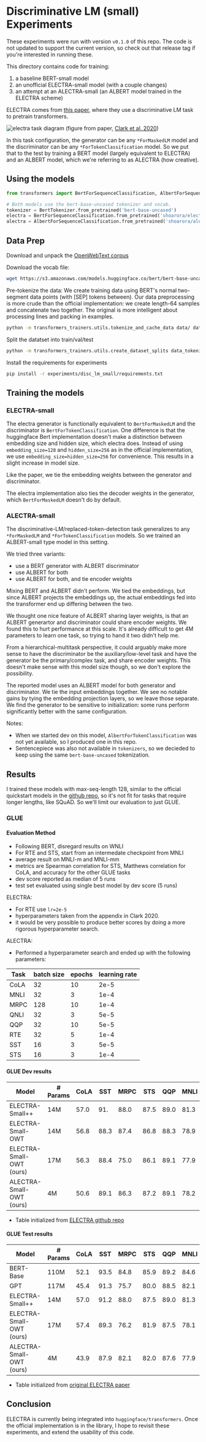 # Discriminative LM (small) Experiments

These experiments were run with version `v0.1.0` of this repo.
The code is not updated to support the current version, so check out that release tag
if you're interested in running these.

This directory contains code for training:

1. a baseline BERT-small model
2. an unofficial ELECTRA-small model (with a couple changes)
3. an attempt at an ALECTRA-small (an ALBERT model trained in the ELECTRA scheme)

ELECTRA comes from [this paper](https://openreview.net/pdf?id=r1xMH1BtvB),
where they use a discriminative LM task to pretrain transformers.

![electra task diagram](/assets/electra.png)
(figure from paper, [Clark et al. 2020](https://openreview.net/pdf?id=r1xMH1BtvB))

In this task configuration, the generator can be any `*ForMaskedLM` model and the discriminator can be any `*ForTokenClassification` model.  So we put that to the test by training a BERT model (largely equivalent to ELECTRA) and an ALBERT model, which we're referring to as ALECTRA (how creative).

## Using the models
```python
from transformers import BertForSequenceClassification, AlbertForSequenceClassification, BertTokenizer

# Both models use the bert-base-uncased tokenizer and vocab.
tokenizer = BertTokenizer.from_pretrained('bert-base-uncased')
electra = BertForSequenceClassification.from_pretrained('shoarora/electra-small-owt')
alectra = AlbertForSequenceClassification.from_pretrained('shoarora/alectra-small-owt')
```

## Data Prep
Download and unpack the [OpenWebText corpus](https://skylion007.github.io/OpenWebTextCorpus/)

Download the vocab file:
```sh
wget https://s3.amazonaws.com/models.huggingface.co/bert/bert-base-uncased-vocab.txt
```

Pre-tokenize the data:
We create training data using BERT's normal two-segment data points (with \[SEP\] tokens between).
Our data preprocessing is more crude than the official implementation: we create length-64 samples and concatenate two together.
The original is more intelligent about processing lines and packing in examples.
```sh
python -m transformers_trainers.utils.tokenize_and_cache_data data/ data_tokenized_128/ --tokenizer_path bert-base-uncased-vocab.txt --max_length=64
```

Split the datatset into train/val/test
```sh
python -m transformers_trainers.utils.create_dataset_splits data_tokenized_128
```

Install the requirements for experiments
```sh
pip install -r experiments/disc_lm_small/requirements.txt
```

## Training the models

### ELECTRA-small

The electra generator is functionally equivalent to `BertForMaskedLM` and the discriminator is `BertForTokenClassification`.
One difference is that the huggingface Bert implementation doesn't make a distinction between embedding size and hidden size,
which electra does.  Instead of using `embedding_size=128` and `hidden_size=256` as in the official implementation,
we use `embedding_size=hidden_size=256` for convenience.  This results in a slight increase in model size.

Like the paper, we tie the embedding weights between the generator and discriminator.

The electra implementation also ties the decoder weights in the generator, which `BertForMaskedLM` doesn't do by default.

### ALECTRA-small

The discriminative-LM/replaced-token-detection task generalizes to any `*ForMaskedLM` and `*ForTokenClassification` models.  So we trained an ALBERT-small type model in this setting.

We tried three variants:
- use a BERT generator with ALBERT discriminator
- use ALBERT for both
- use ALBERT for both, and tie encoder weights

Mixing BERT and ALBERT didn't perform.  We tied the embeddings, but since ALBERT
projects the embeddings up, the actual embeddings fed into the transformer end up differing
between the two.

We thought one nice feature of ALBERT sharing layer weights, is that an ALBERT generartor and
discriminator could share encoder weights.  We found this to hurt performance at this scale.
It's already difficult to get 4M parameters to learn one task, so trying to hand it two
didn't help me.

From a hierarchical-multitask perspective, it could arguably make more sense to have
the discriminator be the auxiliary/low-level task and have the generator be the primary/complex task,
and share encoder weights.  This doesn't make sense with this model size though, so we don't explore
the possibility.

The reported model uses an ALBERT model for both generator and discriminator.
We tie the input embeddings together.  We see no notable gains by tying the embedding
projection layers, so we leave those separate.  We find the generator to be sensitive
to initialization: some runs perform significantly better with the same configuration.


Notes:
 - When we started dev on this model, `AlbertForTokenClassification` was not yet available, so I
    produced one in this repo.
 - Sentencepiece was also not available in `tokenizers`, so we decieded to keep using the same
    `bert-base-uncased` tokenization.


## Results

I trained these models with max-seq-length 128, similar to the official quickstart models
in the [github repo](https://github.com/google-research/electra), so it's not fit for tasks
that require longer lengths, like SQuAD.  So we'll limit our evaluation to just GLUE.

### GLUE

#### Evaluation Method
- Following BERT, disregard results on WNLI
- For RTE and STS, start from an intermedate checkpoint from MNLI
- average result on MNLI-m and MNLI-mm
- metrics are Spearman correlation for STS, Matthews correlation for CoLA, and accuracy for the
other GLUE tasks
- dev score reported as median of 5 runs
- test set evaluated using single best model by dev score (5 runs)

ELECTRA:
-  For RTE use `lr=2e-5`
-  hyperparameters taken from the appendix in Clark 2020.
-  it would be very possible to produce better scores by doing a more rigorous hyperparameter search.

ALECTRA:
- Performed a hyperparameter search and ended up with the following parameters:

| Task   | batch size | epochs | learning rate |
| ---    | ---        | ---    | ---           |
| CoLA   | 32         | 10     | 2e-5          |
| MNLI   | 32         | 3      | 1e-4          |
| MRPC   | 128        | 10     | 1e-4          |
| QNLI   | 32         | 3      | 5e-5          |
| QQP    | 32         | 10     | 5e-5          |
| RTE    | 32         | 5      | 1e-4          |
| SST    | 16         | 3      | 5e-5          |
| STS    | 16         | 3      | 1e-4          |



#### GLUE Dev results
| Model                    | # Params | CoLA | SST | MRPC | STS  | QQP  | MNLI | QNLI | RTE |
| ---                      | ---      | ---  | --- | ---  | ---  | ---  | ---  | ---  | --- |
| ELECTRA-Small++          | 14M      | 57.0 | 91. | 88.0 | 87.5 | 89.0 | 81.3 | 88.4 | 66.7|
| ELECTRA-Small-OWT        | 14M      | 56.8 | 88.3| 87.4 | 86.8 | 88.3 | 78.9 | 87.9 | 68.5|
| ELECTRA-Small-OWT (ours) | 17M      | 56.3 | 88.4| 75.0 | 86.1 | 89.1 | 77.9 | 83.0 | 67.1|
| ALECTRA-Small-OWT (ours) |  4M      | 50.6 | 89.1| 86.3 | 87.2 | 89.1 | 78.2 | 85.9 | 69.6|

- Table initialized from [ELECTRA github repo](https://github.com/google-research/electra)

#### GLUE Test results
| Model                    | # Params | CoLA | SST | MRPC | STS  | QQP  | MNLI | QNLI | RTE |
| ---                      | ---      | ---  | --- | ---  | ---  | ---  | ---  | ---  | --- |
| BERT-Base                | 110M     | 52.1 | 93.5| 84.8 | 85.9 | 89.2 | 84.6 | 90.5 | 66.4|
| GPT                      | 117M     | 45.4 | 91.3| 75.7 | 80.0 | 88.5 | 82.1 | 88.1 | 56.0|
| ELECTRA-Small++          | 14M      | 57.0 | 91.2| 88.0 | 87.5 | 89.0 | 81.3 | 88.4 | 66.7|
| ELECTRA-Small-OWT (ours) | 17M      | 57.4 | 89.3| 76.2 | 81.9 | 87.5 | 78.1 | 82.4 | 68.1|
| ALECTRA-Small-OWT (ours) |  4M      | 43.9 | 87.9| 82.1 | 82.0 | 87.6 | 77.9 | 85.8 | 67.5|

- Table initialized from [original ELECTRA paper](https://openreview.net/pdf?id=r1xMH1BtvB)

## Conclusion
ELECTRA is currently being integrated into `huggingface/transformers`.  Once the official implementation
is in the library, I hope to revisit these experiments, and extend the usability of this code.
